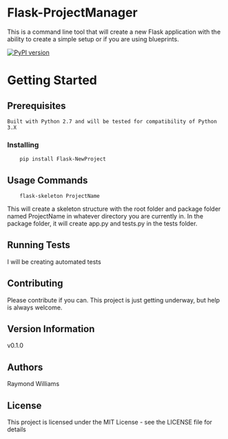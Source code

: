 Flask-ProjectManager
====================

This is a command line tool that will create a new Flask application with the ability to create a simple setup or if you are using blueprints.

[![PyPI version](https://badge.fury.io/py/Flask-NewProject.svg)](https://badge.fury.io/py/Flask-NewProject)

Getting Started
===============

Prerequisites
-------------

    Built with Python 2.7 and will be tested for compatibility of Python 3.X

### Installing ###

~~~~
    pip install Flask-NewProject
~~~~

## Usage Commands
```
    flask-skeleton ProjectName
```
This will create a skeleton structure with the root folder and package folder named ProjectName in whatever directory you are currently in.
In the package folder, it will create app.py and tests.py in the tests folder.

## Running Tests

I will be creating automated tests

## Contributing

Please contribute if you can. This project is just getting underway, but help is always welcome.

## Version Information

v0.1.0

## Authors

Raymond Williams

## License

This project is licensed under the MIT License - see the LICENSE file for details

